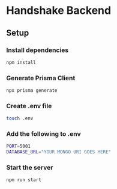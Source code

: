 # Handshake Backend

## Setup

### Install dependencies

```bash
npm install
```

### Generate Prisma Client

```bash
npx prisma generate
```

### Create .env file

```bash
touch .env
```

### Add the following to .env

```bash
PORT=5001
DATABASE_URL="YOUR MONGO URI GOES HERE"
```

### Start the server

```bash
npm run start
```

